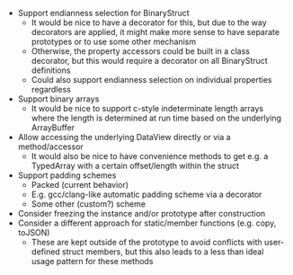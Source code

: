 - Support endianness selection for BinaryStruct
  - It would be nice to have a decorator for this, but due to the way decorators are applied, it might make more sense to have separate prototypes or to use some other mechanism
  - Otherwise, the property accessors could be built in a class decorator, but this would require a decorator on all BinaryStruct definitions
  - Could also support endianness selection on individual properties regardless
- Support binary arrays
  - It would be nice to support c-style indeterminate length arrays where the length is determined at run time based on the underlying ArrayBuffer
- Allow accessing the underlying DataView directly or via a method/accessor
  - It would also be nice to have convenience methods to get e.g. a TypedArray with a certain offset/length within the struct
- Support padding schemes
  - Packed (current behavior)
  - E.g. gcc/clang-like automatic padding scheme via a decorator
  - Some other (custom?) scheme
- Consider freezing the instance and/or prototype after construction
- Consider a different approach for static/member functions (e.g. copy, toJSON)
  - These are kept outside of the prototype to avoid conflicts with user-defined struct members, but this also leads to a less than ideal usage pattern for these methods